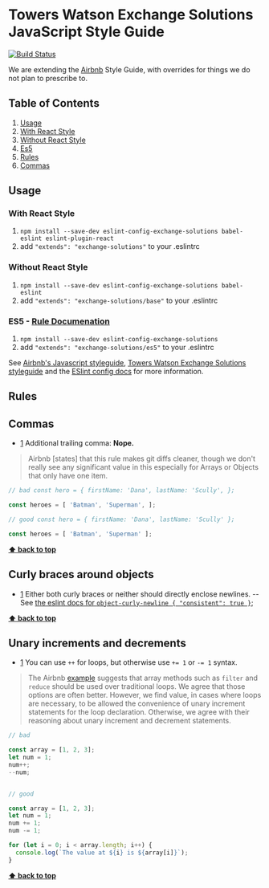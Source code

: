 # Towers Watson Exchange Solutions JavaScript Style Guide

[![Build Status](https://travis-ci.org/TWExchangeSolutions/eslint-config-exchange-solutions.svg?branch=master)](https://travis-ci.org/TWExchangeSolutions/eslint-config-exchange-solutions)

We are extending the [Airbnb](https://github.com/airbnb/javascript) Style Guide, with overrides for
things we do not plan to prescribe to.

## Table of Contents

1. [Usage](#usage)
  1. [With React Style](#with-react-style)
  1. [Without React Style](#without-react-style)
  1. [Es5](#es5)
1. [Rules](#rules)
  1. [Commas](#commas)

## Usage

### With React Style

1. `npm install --save-dev eslint-config-exchange-solutions babel-eslint eslint-plugin-react`
2. add `"extends": "exchange-solutions"` to your .eslintrc

### Without React Style

1. `npm install --save-dev eslint-config-exchange-solutions babel-eslint`
2. add `"extends": "exchange-solutions/base"` to your .eslintrc

### ES5 - [Rule Documenation](./blob/master/ES5-README.md)

1. `npm install --save-dev eslint-config-exchange-solutions`
2. add `"extends": "exchange-solutions/es5"` to your .eslintrc

See [Airbnb's Javascript styleguide](https://github.com/airbnb/javascript), [Towers Watson Exchange
Solutions styleguide](https://github.com/TWExchangeSolutions/eslint-config-exchange-solutions) and
the [ESlint config
docs](http://eslint.org/docs/user-guide/configuring#extending-configuration-files) for more
information.

## Rules

## Commas

- [1](#commas.1) <a name='commas.1'></a> Additional trailing comma: **Nope.**

> Airbnb [states] that this rule makes git diffs cleaner, though we don't really see any significant
> value in this especially for Arrays or Objects that only have one item.

```javascript
// bad const hero = { firstName: 'Dana', lastName: 'Scully', };

const heroes = [ 'Batman', 'Superman', ];

// good const hero = { firstName: 'Dana', lastName: 'Scully' };

const heroes = [ 'Batman', 'Superman' ];
```

**[⬆ back to top](#table-of-contents)**

## Curly braces around objects

- [1](#curly-braces.1) <a name='curly-braces.1'></a> Either both curly braces or neither should directly enclose newlines.
-- See [the eslint docs for `object-curly-newline { "consistent": true }`](https://eslint.org/docs/rules/object-curly-newline#consistent);

**[⬆ back to top](#table-of-contents)**

## Unary increments and decrements

- [1](#plusplus.1) <a name='plusplus.1'></a> You can use `++` for loops, but otherwise use `+= 1` or `-= 1` syntax.

> The Airbnb [example](https://github.com/airbnb/javascript/blob/48448a81cc899b3cbabfc13eab5b1dc432d24f7f/README.md#variables--unary-increment-decrement)
> suggests that array methods such as `filter` and `reduce` should be used over
> traditional loops. We agree that those options are often better. However, we
> find value, in cases where loops are necessary, to be allowed the convenience
> of unary increment statements for the loop declaration. Otherwise, we agree
> with their reasoning about unary increment and decrement statements.

```javascript
// bad

const array = [1, 2, 3];
let num = 1;
num++;
--num;


// good

const array = [1, 2, 3];
let num = 1;
num += 1;
num -= 1;

for (let i = 0; i < array.length; i++) {
  console.log(`The value at ${i} is ${array[i]}`);
}
```

**[⬆ back to top](#table-of-contents)**
